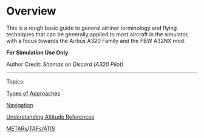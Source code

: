 # Overview

This is a rough basic guide to general airliner terminology and flying techniques that can be generally applied to most aircraft in the simulator, with a focus towards the Airbus A320 Family and the FBW A32NX mod.

**For Simulation Use Only**

Author Credit: *Shomas on Discord (A320 Pilot)*

---

Topics:

[Types of Approaches](approaches.md)

[Navigation](navigation.md)

[Understanding Altitude References](altitude-refs.md)

[METARs/TAFs/ATIS](weather.md)
